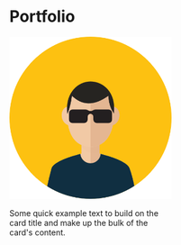 # Portfolio
<div class="bg-info col-12" style="height:70px">
<div class="card" style="width: 18rem;">
  <img src="avatar.png" class="card-img-top" alt="...">
  <div class="card-body">
    <p class="card-text">Some quick example text to build on the card title and make up the bulk of the card's content.</p>
  </div>
</div>
  </div>
